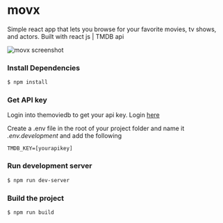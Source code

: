# movx
Simple react app that lets you browse for your favorite movies, tv shows, and actors.
Built with react js | TMDB api 

![movx screenshot](https://raw.githubusercontent.com/jgudo/movx/master/static/movx.png)

### Install Dependencies
```sh
$ npm install 
```
### Get API key
Login into themoviedb to get your api key. Login [here](https://www.themoviedb.org/settings/api)

Create a .env file in the root of your project folder and name it _.env.development_
and add the following

```
TMDB_KEY=[yourapikey]
```

### Run development server
```sh 
$ npm run dev-server
```

### Build the project
```sh
$ npm run build
```
